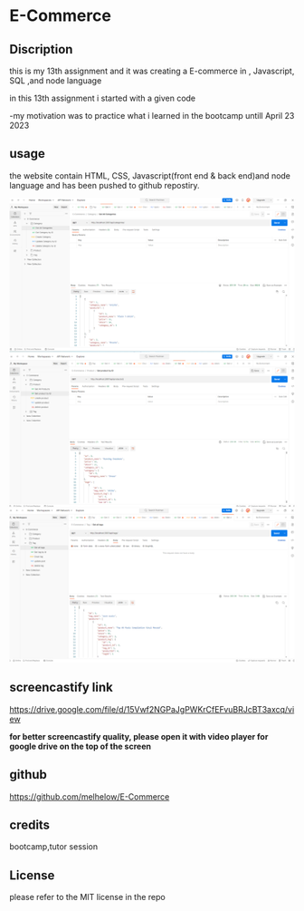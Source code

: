 # E-Commerce

## Discription

this is my 13th assignment and it was creating a E-commerce in , Javascript,  SQL ,and node language

in this 13th assignment  i started with a given code 

-my motivation was to practice what i learned in the bootcamp untill April 23 2023

## usage
the website contain HTML, CSS, Javascript(front end & back end)and node language and has been pushed to github repostiry.

![Getting Started](./Assets/categories.png)
![Getting Started](./Assets/products.png)
![Getting Started](./Assets/tags.png)

## screencastify link
https://drive.google.com/file/d/15Vwf2NGPaJgPWKrCfEFvuBRJcBT3axcq/view

**for better screencastify quality, please open it with video player for google drive on the top of the screen**


## github 
https://github.com/melhelow/E-Commerce




## credits

bootcamp,tutor session



## License

please refer to the MIT license in the repo

